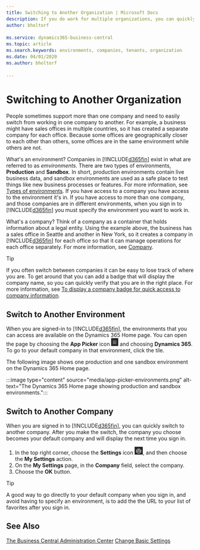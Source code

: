 ```yaml
---
title: Switching to Another Organization | Microsoft Docs
description: If you do work for multiple organizations, you can quickly switch between the environments and companies.
author: bholtorf

ms.service: dynamics365-business-central
ms.topic: article
ms.search.keywords: environments, companies, tenants, organization
ms.date: 04/01/2020
ms.author: bholtorf

---
```


# Switching to Another Organization
People sometimes support more than one company and need to easily switch from working in one company to another. For example, a business might have sales offices in multiple countries, so it has created a separate company for each office. Because some offices are geographically closer to each other than others, some offices are in the same environment while others are not. 

What's an environment? Companies in [!INCLUDE[d365fin](includes/d365fin_md.md)] exist in what are referred to as *emvironments*. There are two types of environments, **Production** and **Sandbox**. In short, production environments contain live business data, and sandbox environments are used as a safe place to test things like new business processes or features. For more information, see [Types of environments](/dev-itpro/administration/tenant-admin-center-environments.md#types-of-environments). If you have access to a company you have access to the environment it's in. If you have access to more than one company, and those companies are in different environments, when you sign in to [!INCLUDE[d365fin](includes/d365fin_md.md)] you must specify the environment you want to work in. 

What's a company? Think of a company as a container that holds information about a legal entity. Using the example above, the business has a sales office in Seattle and another in New York, so it creates a company in [!INCLUDE[d365fin](includes/d365fin_md.md)] for each office so that it can manage operations for each office separately. For more information, see [Company](ui-change-basic-settings.md#company).

> [!TIP]
> If you often switch between companies it can be easy to lose track of where you are. To get around that you can add a badge that will display the company name, so you can quickly verify that you are in the right place. For more information, see [To display a company badge for quick access to company information](ui-change-basic-settings.md#to-display-a-company-badge-for-quick-access-to-company-information).

## Switch to Another Environment
When you are signed-in to [!INCLUDE[d365fin](includes/d365fin_md.md)], the environments that you can access are available on the Dynamics 365 Home page. You can open the page by choosing the **App Picker** icon ![App Picker](media/app-launcher-icon.png "The App Launcher provides access to more features") and choosing **Dynamics 365**. To go to your default company in that environment, click the tile.

The following image shows one production and one sandbox environment on the Dynamics 365 Home page.

:::image type="content" source="media/app-picker-environments.png" alt-text="The Dynamics 365 Home page showing production and sandbox environments.":::

## Switch to Another Company
When you are signed in to [!INCLUDE[d365fin](includes/d365fin_md.md)], you can quickly switch to another company. After you make the switch, the company you choose becomes your default company and will display the next time you sign in.

1. In the top right corner, choose the **Settings** icon ![Settings](media/ui-experience/settings_icon_small.png "Settings icon for role center"), and then choose the **My Settings** action.
2. On the **My Settings** page, in the **Company** field, select the company. 
3. Choose the **OK** button.

> [!TIP]
> A good way to go directly to your default company when you sign in, and avoid having to specify an environment, is to add the the URL to your list of favorites after you sign in.

## See Also
[The Business Central Administration Center](/business-central/dev-itpro/administration/tenant-admin-center.md)
[Change Basic Settings](ui-change-basic-settings.md)